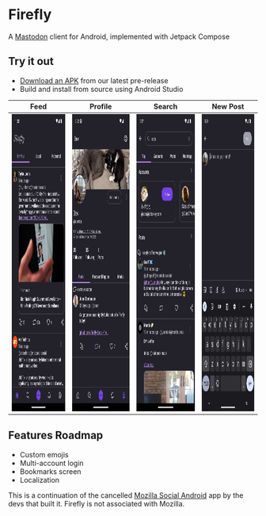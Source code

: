 # Firefly
A [Mastodon](https://joinmastodon.org/) client for Android, implemented with Jetpack Compose
## Try it out 
- [Download an APK](https://github.com/Firefly-Social/Firefly/releases) from our latest pre-release
- Build and install from source using Android Studio

| Feed                                                | Profile                                                | Search                                                | New Post                                                |
|-----------------------------------------------------|--------------------------------------------------------|-------------------------------------------------------|---------------------------------------------------------|
| <img src="assets/feed_screenshot.png" height="600"> | <img src="assets/profile_screenshot.png" height="600"> | <img src="assets/search_screenshot.png" height="600"> | <img src="assets/new_post_screenshot.png" height="600"> |

## Features Roadmap
- Custom emojis
- Multi-account login
- Bookmarks screen
- Localization

This is a continuation of the cancelled [Mozilla Social Android](https://github.com/MozillaSocial/mozilla-social-android) app by the devs that built it.
Firefly is not associated with Mozilla.
